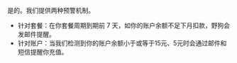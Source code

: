 是的。我们提供两种预警机制。

* 针对套餐：在你套餐周期到期前 7 天，如你的账户余额不足下月扣款，野狗会发邮件提醒。
* 针对账户：当我们检测到你的账户余额小于或等于15元、5元时会通过邮件和短信提醒你充值。



